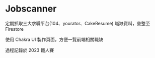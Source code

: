 # Jobscanner

定期抓取三大求職平台(104、yourator、CakeResume) 職缺資料，彙整至 Firestore

使用 Chakra UI 製作頁面，方便一覽前端相關職缺

過程記錄於 2023 鐵人賽